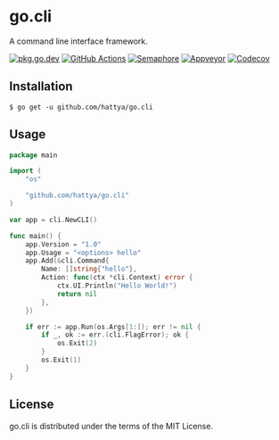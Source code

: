# go.cli

A command line interface framework.

[![pkg.go.dev](https://pkg.go.dev/badge/github.com/hattya/go.cli)](https://pkg.go.dev/github.com/hattya/go.cli)
[![GitHub Actions](https://github.com/hattya/go.cli/actions/workflows/ci.yml/badge.svg)](https://github.com/hattya/go.cli/actions/workflows/ci.yml)
[![Semaphore](https://semaphoreci.com/api/v1/hattya/go-cli/branches/master/badge.svg)](https://semaphoreci.com/hattya/go-cli)
[![Appveyor](https://ci.appveyor.com/api/projects/status/fwccrp8kt0g2mhik/branch/master?svg=true)](https://ci.appveyor.com/project/hattya/go-cli)
[![Codecov](https://codecov.io/gh/hattya/go.cli/branch/master/graph/badge.svg)](https://codecov.io/gh/hattya/go.cli)


## Installation

```console
$ go get -u github.com/hattya/go.cli
```


## Usage

```go
package main

import (
	"os"

	"github.com/hattya/go.cli"
)

var app = cli.NewCLI()

func main() {
	app.Version = "1.0"
	app.Usage = "<options> hello"
	app.Add(&cli.Command{
		Name: []string{"hello"},
		Action: func(ctx *cli.Context) error {
			ctx.UI.Println("Hello World!")
			return nil
		},
	})

	if err := app.Run(os.Args[1:]); err != nil {
		if _, ok := err.(cli.FlagError); ok {
			os.Exit(2)
		}
		os.Exit(1)
	}
}
```


## License

go.cli is distributed under the terms of the MIT License.
